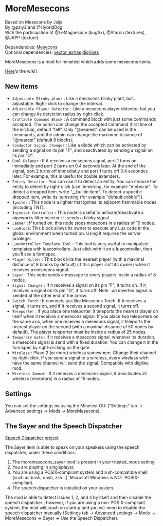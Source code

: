 # MoreMesecons

Based on Mesecons by Jeija  
By @paly2 and @HybridDog  
With the participation of @LeMagnesium (bugfix), @Ataron (textures), @JAPP (texture).  

Dependencies: [Mesecons](https://github.com/Jeija/minetest-mod-mesecons/)  
Optional dependencies: [vector_extras](https://github.com/HybridDog/vector_extras/) [digilines](https://github.com/minetest-mods/digilines)

MoreMesecons is a mod for minetest which adds some mesecons items.

[Here](http://github.com/minetest-mods/MoreMesecons/wiki)'s the wiki !

## New items

* `Adjustable Blinky plant` : Like a mesecons blinky plant, but... adjustable. Right-click to change the interval.
* `Adjustable Player Detector` : Like a mesecons player detector, but you can change its detection radius by right-click.
* `Craftable Command Block` : A command block with just some commands accepted. The admin can change the accepted command (first line of the init.lua), default "tell". Only "@nearest" can be used in the commands, and the admin can change the maximum distance of "@nearest" (default 8 blocks).
* `Conductor Signal Changer` : Like a diode which can be activated by sending a signal on its pin "F", and deactivated by sending a signal on its pin "O".
* `Dual Delayer` : If it receives a mesecons signal, port 1 turns on immediatly and port 2 turns on 0.4 seconds later. At the end of the signal, port 2 turns off immediatly and port 1 turns off 0.4 secondes later. For example, this is useful for double extenders.
* `Entity Detector` : You can use it to detect an entity. You can choose the entity to detect by right-click (use itemstring, for example "mobs:rat". To detect a dropped item, write "__builtin:item". To detect a specific dropped item, write its itemstring (for example "default:cobble")).
* `Igniter` : This node is a lighter that ignites its adjacent flammable nodes (including TNT).
* `Injector Controller` : This node is useful to activate/deactivate a pipeworks filter injector : it sends a blinky signal.
* `Jammer` : If turned on, this node stops mesecons in a radius of 10 nodes.
* `LuaBlock`: This block allows its owner to execute any Lua code in the global environment when turned on. Using it requires the server privilege.
* `Luacontroller Template Tool` : This tool is very useful to manipulate templates with luacontrollers. Just click with it on a luacontroller, then you'll see a formspec.
* `Player Killer` : This block kills the nearest player (with a maximal distance of 8 blocks by default) (if this player isn't its owner) when it receives a mesecons signal.
* `Sayer` : This node sends a message to every players inside a radius of 8 nodes.
* `Signal Changer` : If it receives a signal on its pin "F", it turns on. If it receives a signal on its pin "O", it turns off. Note : an inverted signal is sended at the other end of the arrow.
* `Switch Torch` : It connects just like Mesecons Torch. If it receives a signal, it turns on, and if it receives a second signal, it turns off.
* `Teleporter` : If you place one teleporter, it teleports the nearest player on itself when it receives a mesecons signal. If you place two teleporters on the same axis, when one receives a mesecons signal, it teleports the nearest player on the second (with a maximal distance of 50 nodes by default). The player teleporter must be inside a radius of 25 nodes.
* `Temporary Gate` : If it receives a mesecons signal, whatever its duration, a mesecons signal is send with a fixed duration. You can change it in the formspec by right-clicking on the gate.
* `Wireless` : Place 2 (or more) wireless somewhere. Change their channel by right-click. If you send a signal to a wireless, every wireless wich have the same channel will send the signal. Compatible with digiline mod.
* `Wireless Jammer` : If it receives a mesecons signal, it deactivates all wireless (receptors) in a radius of 15 nodes.

## Settings

You can set the settings by using the Minetest GUI ("Settings" tab -> Advanced settings -> Mods -> MoreMesecons).

## The Sayer and the Speech Dispatcher

[Speech Dispatcher project](http://freecode.com/projects/speech-dispatcher)

The Sayer item is able to speak on your speakers using the speech dispatcher, under these conditions:
1. The moremesecons_sayer mod is present in your trusted_mods setting
2. You are playing in singleplayer.
3. You are using a POSIX-compliant system and a sh-compatible shell (such as bash, dash, zsh...). Microsoft Windows is NOT POSIX-compliant.
4. The speech dispatcher is installed on your system.

The mod is able to detect issues 1, 2, and 4 by itself and then disable the speech dispatcher ; however, if you are using a non-POSIX-compliant system, the mod will crash on startup and you will need to disable the speech dispatcher manually (Settings tab -> Advanced settings -> Mods -> MoreMesecons -> Sayer -> Use the Speech Dispatcher).
